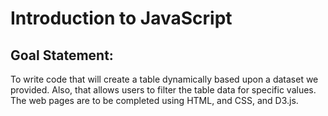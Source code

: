 # Introduction to JavaScript
## Goal Statement: 
To write code that will create a table dynamically based upon a dataset we provided. Also, that allows users to filter the table data for specific values. The web pages are to be completed using HTML, and CSS, and D3.js.
